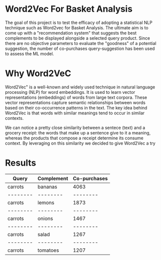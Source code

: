 # Word2Vec For Basket Analysis
The goal of this project is to test the efficacy of adopting a statistical NLP technique such as Word2vec for Basket Analysis. 
The ultimate aim is to come up with a "recommendation system" that suggests the best complements to be displayed alongside a selected query product. 
Since there are no objective parameters to evaluate the "goodness" of a potential suggestion, the number of co-purchases query-suggestion has been used to assess the ML model. 

# Why Word2VeC
Word2Vec" is a well-known and widely used technique in natural language processing (NLP) for word embeddings. It is used to learn vector representations (embeddings) of words from large text corpora. These vector representations capture semantic relationships between words based on their co-occurrence patterns in the text.
The key idea behind Word2Vec is that words with similar meanings tend to occur in similar contexts.

We can notice a pretty close similarity between a sentece (text) and a grocery receipt: the words that make up a sentence give to it a meaning, whereas the products that compose a receipt determine its consume context.
By leveraging on this similarity we decided to give Word2Vec a try

# Results 
| Query | Complement | Co-purchases |
| -------- | -------- | -------- |
| carrots | bananas | 4063 |
| -------- | -------- | -------- |
| carrots | lemons | 1873 |
| -------- | -------- | -------- |
| carrots | onions | 1467 |
| -------- | -------- | -------- |
| carrots | salad | 1267 |
| -------- | -------- | -------- |
| carrots | tomatoes | 1207 |

